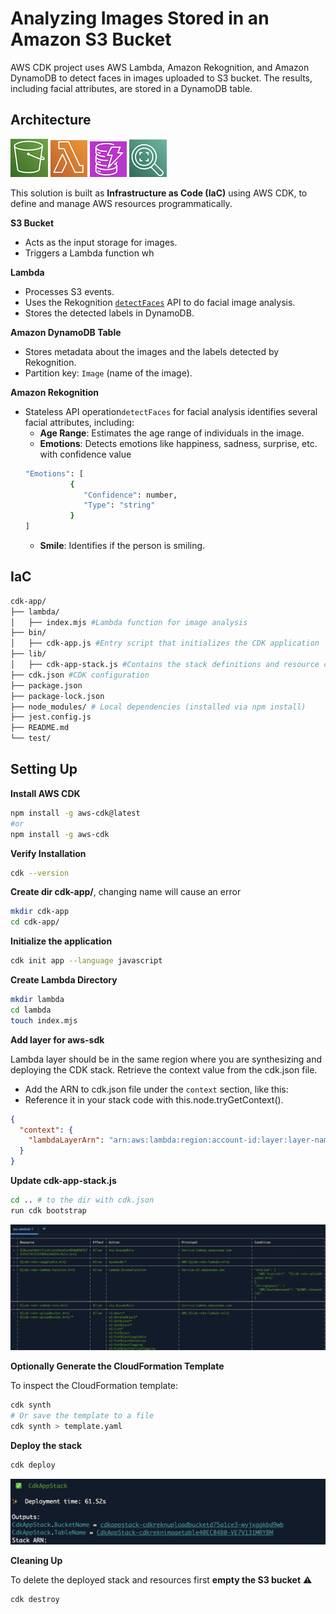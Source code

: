 # Analyzing Images Stored in an Amazon S3 Bucket
 
 AWS CDK project uses AWS Lambda, Amazon Rekognition, and Amazon DynamoDB to detect faces in images uploaded to S3 bucket. The results, including facial attributes, are stored in a DynamoDB table.


## **Architecture**
![S3 Bucket](./icons/s3.png)
![AWS Lambda](./icons/lambda.png)
![Amazon DynamoDB Table](./icons/ddb.png)
![Amazon Rekognition](./icons/rkg.png)

This solution is built as **Infrastructure as Code (IaC)** using AWS CDK, to define and manage AWS resources programmatically.


**S3 Bucket**

- Acts as the input storage for images.
- Triggers a Lambda function wh

**Lambda**

- Processes S3 events.
- Uses the Rekognition [`detectFaces`](https://docs.aws.amazon.com/rekognition/latest/APIReference/API_DetectFaces.html) API to do facial image analysis.
- Stores the detected labels in DynamoDB.

**Amazon DynamoDB Table**

- Stores metadata about the images and the labels detected by Rekognition.
- Partition key: `Image` (name of the image).

**Amazon Rekognition**

- Stateless API operation`detectFaces` for facial analysis identifies several facial attributes, including:
  - **Age Range**: Estimates the age range of individuals in the image.
  - **Emotions**: Detects emotions like happiness, sadness, surprise, etc. with confidence value
  ```bash
  "Emotions": [
            {
               "Confidence": number,
               "Type": "string"
            }
  ]
  ```
  - **Smile**: Identifies if the person is smiling.



## **IaC**

```bash
cdk-app/
├── lambda/
│   ├── index.mjs #Lambda function for image analysis
├── bin/
│   ├── cdk-app.js #Entry script that initializes the CDK application
├── lib/
│   ├── cdk-app-stack.js #Contains the stack definitions and resource configurations
├── cdk.json #CDK configuration
├── package.json
├── package-lock.json
├── node_modules/ # Local dependencies (installed via npm install)
├── jest.config.js
├── README.md
└── test/

```

## Setting Up 


**Install AWS CDK**
```bash
npm install -g aws-cdk@latest
#or
npm install -g aws-cdk
```
**Verify Installation**

```bash
cdk --version
```

**Create dir cdk-app/**, changing name will cause an error

```bash
mkdir cdk-app
cd cdk-app/
```

**Initialize the application**

```bash
cdk init app --language javascript
```

**Create Lambda Directory**

```bash
mkdir lambda
cd lambda
touch index.mjs
```

**Add layer for aws-sdk**

Lambda layer should be in the same region where you are synthesizing and deploying the CDK stack.
Retrieve the context value from the cdk.json file.

- Add the ARN to cdk.json file under the `context` section, like this:
- Reference it in your stack code with this.node.tryGetContext().

```json
{
  "context": {
    "lambdaLayerArn": "arn:aws:lambda:region:account-id:layer:layer-name:version"
  }
}
```

**Update cdk-app-stack.js**

```bash
cd .. # to the dir with cdk.json
run cdk bootstrap
```

![✅  Screenshot of successful bootstrap](./assets/cdkBootstrapScreen.png)


**Optionally Generate the CloudFormation Template**


To inspect the CloudFormation template:

```bash
cdk synth
# Or save the template to a file
cdk synth > template.yaml
```

**Deploy the stack**

```bash
cdk deploy
```

![✨ Screenshot of successful deployment](./assets/cdkDeployScreen.png)

**Cleaning Up**

To delete the deployed stack and resources first **empty the S3 bucket** ⚠️

```bash
cdk destroy
```
